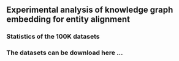 ## Experimental analysis of knowledge graph embedding for entity alignment

### Statistics of the 100K datasets

### The datasets can be download here ...
